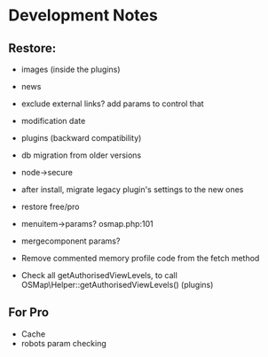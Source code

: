 # Development Notes

## Restore:

* images (inside the plugins)
* news

* exclude external links? add params to control that

* modification date
* plugins (backward compatibility)
* db migration from older versions
* node->secure
* after install, migrate legacy plugin's settings to the new ones
* restore free/pro

* menuitem->params? osmap.php:101
* mergecomponent params?
* Remove commented memory profile code from the fetch method
* Check all getAuthorisedViewLevels, to call OSMap\Helper::getAuthorisedViewLevels() (plugins)


## For Pro

* Cache
* robots param checking
